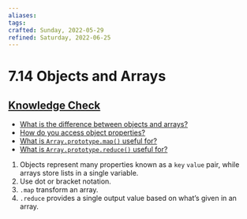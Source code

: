 ```yaml
---
aliases:
tags:
crafted: Sunday, 2022-05-29
refined: Saturday, 2022-06-25
---
```


# 7.14 Objects and Arrays

## [Knowledge Check](https://www.theodinproject.com/paths/foundations/courses/foundations/lessons/fundamentals-part-5#knowledge-check)

- [What is the difference between objects and arrays?](https://javascript.info/object#summary)
- [How do you access object properties?](https://developer.mozilla.org/en-US/docs/Learn/JavaScript/Objects/Basics#bracket_notation)
- [What is `Array.prototype.map()` useful for?](https://www.youtube.com/watch?v=HB1ZC7czKRs&t=233s)
- [What is `Array.prototype.reduce()` useful for?](https://youtu.be/HB1ZC7czKRs?t=467)

1. Objects represent many properties known as a `key` `value` pair, while arrays store lists in a single variable.
2. Use dot or bracket notation.
3. `.map` transform an array.
4. `.reduce` provides a single output value based on what’s given in an array.
